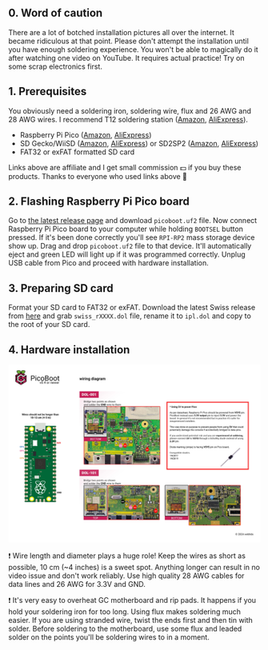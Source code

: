 ## 0. Word of caution

There are a lot of botched installation pictures all over the internet. It became ridiculous at that point. Please don't attempt the installation until you have enough soldering experience. You won't be able to magically do it after watching one video on YouTube. It requires actual practice! Try on some scrap electronics first.

## 1. Prerequisites

You obviously need a soldering iron, soldering wire, flux and 26 AWG and 28 AWG wires. I recommend T12 soldering station ([Amazon](https://amzn.to/3bgBbOW), [AliExpress](https://s.click.aliexpress.com/e/_DEiTBWJ)).

* Raspberry Pi Pico ([Amazon](https://amzn.to/3JbIsMw), [AliExpress](https://s.click.aliexpress.com/e/_DkGpnTv))
* SD Gecko/WiiSD ([Amazon](https://amzn.to/3cPCEMs), [AliExpress](https://s.click.aliexpress.com/e/_Dm43n6J)) or SD2SP2 ([Amazon](https://amzn.to/3I1cCSl), [AliExpress](https://amzn.to/3PNamBe))
* FAT32 or exFAT formatted SD card

Links above are affiliate and I get small commission 💵 if you buy these products. Thanks to everyone who used links above 🙏

## 2. Flashing Raspberry Pi Pico board

Go to [the latest release page](https://github.com/webhdx/PicoBoot/releases/latest) and download `picoboot.uf2` file. Now connect Raspberry Pi Pico board to your computer while holding `BOOTSEL` button pressed. If it's been done correctly you'll see `RPI-RP2` mass storage device show up. Drag and drop `picoboot.uf2` file to that device. It'll automatically eject and green LED will light up if it was programmed correctly. Unplug USB cable from Pico and proceed with hardware installation.

## 3. Preparing SD card

Format your SD card to FAT32 or exFAT. Download the latest Swiss release from [here](https://github.com/emukidid/swiss-gc/releases/latest) and grab `swiss_rXXXX.dol` file, rename it to `ipl.dol` and copy to the root of your SD card.

## 4. Hardware installation

![Wiring diagram](https://raw.githubusercontent.com/webhdx/PicoBoot/main/assets/Wiring%20diagram.jpg)

❗ Wire length and diameter plays a huge role! Keep the wires as short as possible, 10 cm (~4 inches) is a sweet spot. Anything longer can result in no video issue and don't work reliably. Use high quality 28 AWG cables for data lines and 26 AWG for 3.3V and GND.

❗ It's very easy to overheat GC motherboard and rip pads. It happens if you hold your soldering iron for too long. Using flux makes soldering much easier. If you are using stranded wire, twist the ends first and then tin with solder. Before soldering to the motherboard, use some flux and leaded solder on the points you'll be soldering wires to in a moment. 